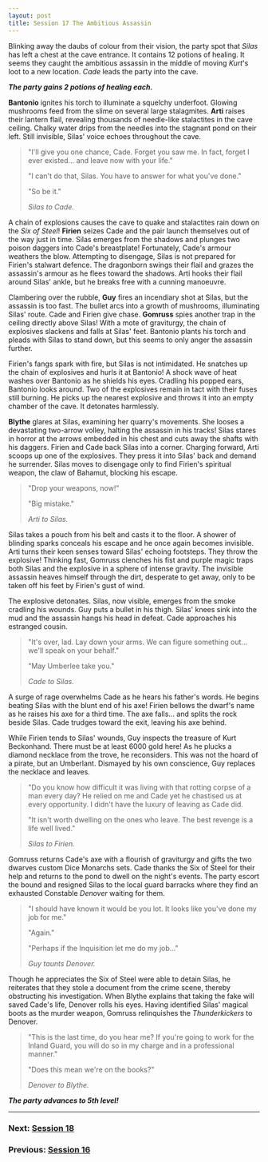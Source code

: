 ```yaml
---
layout: post
title: Session 17 The Ambitious Assassin
---
```


Blinking away the daubs of colour from their vision, the party spot that *Silas* has left a chest at the cave entrance. It contains 12 potions of healing. It seems they caught the ambitious assassin in the middle of moving *Kurt*'s loot to a new location. *Cade* leads the party into the cave.

***The party gains 2 potions of healing each.***

**Bantonio** ignites his torch to illuminate a squelchy underfoot. Glowing mushrooms feed from the slime on several large stalagmites. **Arti** raises their lantern flail, revealing thousands of needle-like stalactites in the cave ceiling. Chalky water drips from the needles into the stagnant pond on their left. Still invisible, Silas' voice echoes throughout the cave.

> "I'll give you one chance, Cade. Forget you saw me. In fact, forget I ever existed... and leave now with your life."
>
> "I can't do that, Silas. You have to answer for what you've done."
>
> "So be it."
>
> *Silas to Cade.*

A chain of explosions causes the cave to quake and stalactites rain down on the *Six of Steel*! **Firien** seizes Cade and the pair launch themselves out of the way just in time. Silas emerges from the shadows and plunges two poison daggers into Cade's breastplate! Fortunately, Cade's armour weathers the blow. Attempting to disengage, Silas is not prepared for Firien's stalwart defence. The dragonborn swings their flail and grazes the assassin's armour as he flees toward the shadows. Arti hooks their flail around Silas' ankle, but he breaks free with a cunning manoeuvre.

Clambering over the rubble, **Guy** fires an incendiary shot at Silas, but the assassin is too fast. The bullet arcs into a growth of mushrooms, illuminating Silas' route. Cade and Firien give chase. **Gomruss** spies another trap in the ceiling directly above Silas! With a mote of graviturgy, the chain of explosives slackens and falls at Silas' feet. Bantonio plants his torch and pleads with Silas to stand down, but this seems to only anger the assassin further.

Firien's fangs spark with fire, but Silas is not intimidated. He snatches up the chain of explosives and hurls it at Bantonio! A shock wave of heat washes over Bantonio as he shields his eyes. Cradling his popped ears, Bantonio looks around. Two of the explosives remain in tact with their fuses still burning. He picks up the nearest explosive and throws it into an empty chamber of the cave. It detonates harmlessly.

**Blythe** glares at Silas, examining her quarry's movements. She looses a devastating two-arrow volley, halting the assassin in his tracks! Silas stares in horror at the arrows embedded in his chest and cuts away the shafts with his daggers. Firien and Cade back Silas into a corner. Charging forward, Arti scoops up one of the explosives. They press it into Silas' back and demand he surrender. Silas moves to disengage only to find Firien's spiritual weapon, the claw of Bahamut, blocking his escape.

> "Drop your weapons, now!"
>
> "Big mistake."
>
> *Arti to Silas.*

Silas takes a pouch from his belt and casts it to the floor. A shower of blinding sparks conceals his escape and he once again becomes invisible. Arti turns their keen senses toward Silas' echoing footsteps. They throw the explosive! Thinking fast, Gomruss clenches his fist and purple magic traps both Silas and the explosive in a sphere of intense gravity. The invisible assassin heaves himself through the dirt, desperate to get away, only to be taken off his feet by Firien's gust of wind.

The explosive detonates. Silas, now visible, emerges from the smoke cradling his wounds. Guy puts a bullet in his thigh. Silas' knees sink into the mud and the assassin hangs his head in defeat. Cade approaches his estranged cousin.

> "It's over, lad. Lay down your arms. We can figure something out... we'll speak on your behalf."
>
> "May Umberlee take you."
>
> *Cade to Silas.*

A surge of rage overwhelms Cade as he hears his father's words. He begins beating Silas with the blunt end of his axe! Firien bellows the dwarf's name as he raises his axe for a third time. The axe falls... and splits the rock beside Silas. Cade trudges toward the exit, leaving his axe behind.

While Firien tends to Silas' wounds, Guy inspects the treasure of Kurt Beckonhand. There must be at least 6000 gold here! As he plucks a diamond necklace from the trove, he reconsiders. This was not the hoard of a pirate, but an Umberlant. Dismayed by his own conscience, Guy replaces the necklace and leaves.

> "Do you know how difficult it was living with that rotting corpse of a man every day? He relied on me and Cade yet he chastised us at every opportunity. I didn't have the luxury of leaving as Cade did.
>
> "It isn't worth dwelling on the ones who leave. The best revenge is a life well lived."
>
> *Silas to Firien.*

Gomruss returns Cade's axe with a flourish of graviturgy and gifts the two dwarves custom Dice Monarchs sets. Cade thanks the Six of Steel for their help and returns to the pond to dwell on the night's events. The party escort the bound and resigned Silas to the local guard barracks where they find an exhausted Constable *Denover* waiting for them.

> "I should have known it would be you lot. It looks like you've done my job for me."
>
> "Again."
>
> "Perhaps if the Inquisition let me do my job..."
>
> *Guy taunts Denover.*

Though he appreciates the Six of Steel were able to detain Silas, he reiterates that they stole a document from the crime scene, thereby obstructing his investigation. When Blythe explains that taking the fake will saved Cade's life, Denover rolls his eyes. Having identified Silas' magical boots as the murder weapon, Gomruss relinquishes the *Thunderkickers* to Denover.

> "This is the last time, do you hear me? If you're going to work for the Inland Guard, you will do so in my charge and in a professional manner."
>
> "Does this mean we're on the books?"
>
> *Denover to Blythe.*

***The party advances to 5th level!***

---

### **Next: [Session 18](session-18)**
### **Previous: [Session 16](session-16)**

